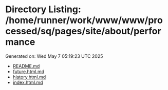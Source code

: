 # Directory Listing: /home/runner/work/www/www/processed/sq/pages/site/about/performance
Generated on: Wed May  7 05:19:23 UTC 2025

- [README.md](README.md)
- [future.html.md](future.html.md)
- [history.html.md](history.html.md)
- [index.html.md](index.html.md)
